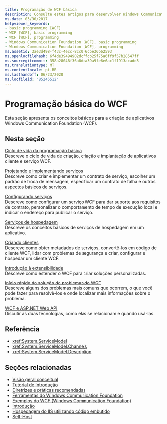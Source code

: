 ```yaml
---
title: Programação de WCF básica
description: Consulte estes artigos para desenvolver Windows Communication Foundation aplicativos, desde o ciclo de vida da programação básica até a solução de problemas.
ms.date: 03/30/2017
helpviewer_keywords:
- basic programming [WCF]
- WCF [WCF], basic programming
- WCF [WCF], programming
- Windows Communication Foundation [WCF], basic programming
- Windows Communication Foundation [WCF], programming
ms.assetid: 3ae3d498-f43c-4ecc-8cc0-6cbe36b62593
ms.openlocfilehash: 6f4de39494902dcffcb25f75a6ff9f57b28547ff
ms.sourcegitcommit: 358a28048f36a8dca39a9fe6e6ac1f1913acadd5
ms.translationtype: MT
ms.contentlocale: pt-BR
ms.lasthandoff: 06/23/2020
ms.locfileid: "85245512"
---
```

# <a name="basic-wcf-programming"></a>Programação básica do WCF

Esta seção apresenta os conceitos básicos para a criação de aplicativos Windows Communication Foundation (WCF).

## <a name="in-this-section"></a>Nesta seção

 [Ciclo de vida da programação básica](basic-programming-lifecycle.md)\
 Descreve o ciclo de vida de criação, criação e implantação de aplicativos cliente e serviço WCF.

 [Projetando e implementando serviços](designing-and-implementing-services.md)\
 Descreve como criar e implementar um contrato de serviço, escolher um padrão de troca de mensagem, especificar um contrato de falha e outros aspectos básicos de serviços.

 [Configurando serviços](configuring-services.md)\
 Descreve como configurar um serviço WCF para dar suporte aos requisitos de contrato, personalizar o comportamento de tempo de execução local e indicar o endereço para publicar o serviço.

 [Serviços de hospedagem](hosting-services.md)\
 Descreve os conceitos básicos de serviços de hospedagem em um aplicativo.

 [Criando clientes](building-clients.md)\
 Descreve como obter metadados de serviços, convertê-los em código de cliente WCF, lidar com problemas de segurança e criar, configurar e hospedar um cliente WCF.

 [Introdução à extensibilidade](introduction-to-extensibility.md)\
 Descreve como estender o WCF para criar soluções personalizadas.

 [Início rápido da solução de problemas do WCF](wcf-troubleshooting-quickstart.md)\
 Descreve alguns dos problemas mais comuns que ocorrem, o que você pode fazer para resolvê-los e onde localizar mais informações sobre o problema.

 [WCF e ASP.NET Web API](wcf-and-aspnet-web-api.md)\
 Discutir as duas tecnologias, como elas se relacionam e quando usá-las.

## <a name="reference"></a>Referência

- <xref:System.ServiceModel>
- <xref:System.ServiceModel.Channels>
- <xref:System.ServiceModel.Description>

## <a name="related-sections"></a>Seções relacionadas

- [Visão geral conceitual](conceptual-overview.md)
- [Tutorial de Introdução](getting-started-tutorial.md)
- [Diretrizes e práticas recomendadas](guidelines-and-best-practices.md)
- [Ferramentas do Windows Communication Foundation](tools.md)
- [Exemplos do WCF (Windows Communication Foundation)](./samples/index.md)
- [Introdução](./samples/getting-started-sample.md)
- [Hospedagem do IIS utilizando código embutido](./samples/iis-hosting-using-inline-code.md)
- [Self-Host](./samples/self-host.md)
